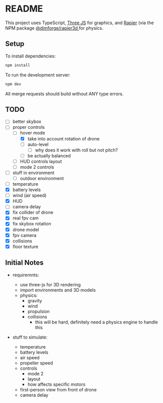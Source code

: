 # README

This project uses TypeScript, [Three JS](https://threejs.org/) for graphics, and [Rapier](https://rapier.rs/) (via the NPM package [@dimforge/rapier3d
](https://www.npmjs.com/package/@dimforge/rapier3d]) for physics.

## Setup

To install dependencies:

```sh
npm install
```

To run the development server:

```sh
npm dev
```

All merge requests should build without ANY type errors.

## TODO

- [ ] better skybox
- [ ] proper controls
  - [ ] hover mode
    - [x] take into account rotation of drone
    - [ ] auto-level
      - [ ] why does it work with roll but not pitch?
    - [ ] be actually balanced
  - [ ] HUD controls layout
  - [ ] mode 2 controls
- [ ] stuff in environment
  - [ ] outdoor environment
- [ ] temperature
- [x] battery levels
- [ ] wind (air speed)
- [x] HUD
- [ ] camera delay
- [x] fix collider of drone
- [x] real fpv cam
- [x] fix skybox rotation
- [x] drone model
- [x] fpv camera
- [x] collisions
- [x] floor texture

## Initial Notes

- requiremnts:

  - use three-js for 3D rendering
  - import environments and 3D models
  - physics:
    - gravity
    - wind
    - propulsion
    - collisions
      - this will be hard, definitely need a physics engine to handle this

- stuff to simulate:
  - temperature
  - battery levels
  - air speed
  - propeller speed
  - controls
    - mode 2
    - layout
    - how affects specific motors
  - first-person view from front of drone
  - camera delay
